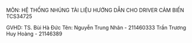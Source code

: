 MÔN: HỆ THỐNG NHÚNG
TÀI LIỆU HƯỚNG DẪN CHO DRIVER CẢM BIẾN TCS34725


GVHD:	TS. Bùi Hà Đức
Tên: Nguyễn Trung Nhân - 211460333
Trần Trương Huy Hoàng - 21146389

